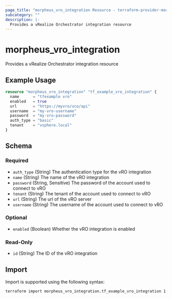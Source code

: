 ```yaml
---
page_title: "morpheus_vro_integration Resource - terraform-provider-morpheus"
subcategory: ""
description: |-
  Provides a vRealize Orchestrator integration resource
---
```


# morpheus_vro_integration

Provides a vRealize Orchestrator integration resource

## Example Usage

```terraform
resource "morpheus_vro_integration" "tf_example_vro_integration" {
  name      = "tfexample vro"
  enabled   = true
  url       = "https://myvro/vco/api"
  username  = "my-vro-username"
  password  = "my-vro-password"
  auth_type = "basic"
  tenant    = "vsphere.local"
}
```

<!-- schema generated by tfplugindocs -->
## Schema

### Required

- `auth_type` (String) The authentication type for the vRO integration
- `name` (String) The name of the vRO integration
- `password` (String, Sensitive) The password of the account used to connect to vRO
- `tenant` (String) The tenant of the account used to connect to vRO
- `url` (String) The url of the vRO server
- `username` (String) The username of the account used to connect to vRO

### Optional

- `enabled` (Boolean) Whether the vRO integration is enabled

### Read-Only

- `id` (String) The ID of the vRO integration

## Import

Import is supported using the following syntax:

```shell
terraform import morpheus_vro_integration.tf_example_vro_integration 1
```
